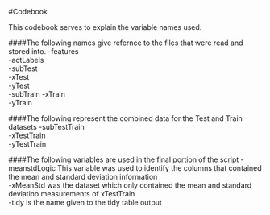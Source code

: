 #Codebook

This codebook serves to explain the variable names used.

####The following names give refernce to the files that were read and stored into.
-features   
-actLabels    
-subTest    
-xTest    
-yTest    
-subTrain
-xTrain   
-yTrain 

####The following represent the combined data for the Test and Train datasets
-subTestTrain   
-xTestTrain   
-yTestTrain   

####The following variables are used in the final portion of the script
-meanstdLogic This variable was used to identify the columns that contained the mean and standard deviation information   
-xMeanStd was the dataset which only contained the mean and standard deviatino measurements of xTestTrain     
-tidy is the name given to the tidy table output

